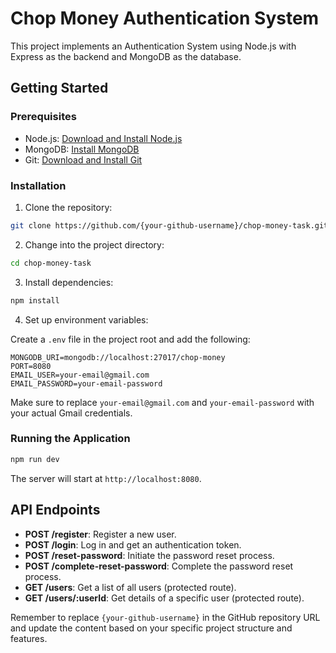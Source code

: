 
# Chop Money Authentication System

This project implements an Authentication System using Node.js with Express as the backend and MongoDB as the database.

## Getting Started

### Prerequisites

- Node.js: [Download and Install Node.js](https://nodejs.org/)
- MongoDB: [Install MongoDB](https://www.mongodb.com/try/download/community)
- Git: [Download and Install Git](https://git-scm.com/)

### Installation

1. Clone the repository:

```bash
git clone https://github.com/{your-github-username}/chop-money-task.git
```

2. Change into the project directory:

```bash
cd chop-money-task
```

3. Install dependencies:

```bash
npm install
```

4. Set up environment variables:

Create a `.env` file in the project root and add the following:

```env
MONGODB_URI=mongodb://localhost:27017/chop-money
PORT=8080
EMAIL_USER=your-email@gmail.com
EMAIL_PASSWORD=your-email-password
```

Make sure to replace `your-email@gmail.com` and `your-email-password` with your actual Gmail credentials.

### Running the Application

```bash
npm run dev
```

The server will start at `http://localhost:8080`.

## API Endpoints

- **POST /register**: Register a new user.
- **POST /login**: Log in and get an authentication token.
- **POST /reset-password**: Initiate the password reset process.
- **POST /complete-reset-password**: Complete the password reset process.
- **GET /users**: Get a list of all users (protected route).
- **GET /users/:userId**: Get details of a specific user (protected route).


Remember to replace `{your-github-username}` in the GitHub repository URL and update the content based on your specific project structure and features.